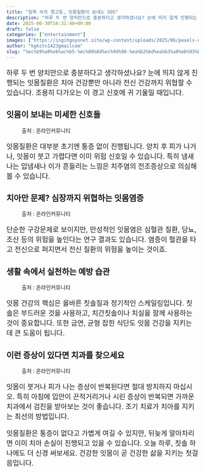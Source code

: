 ```yaml
---
title: "침묵 속의 경고등, 잇몸질환이 보내는 SOS"
description: "하루 두 번 양치만으로 충분하다고 생각하셨나요? 눈에 띄지 않게 진행되는 잇몸질환은 치아 건강뿐만 아니라 전신 건강까지 위협할 수 있습니다. 조용히 다가오는 이 경고 신호에 귀 기울일 때입니다."
date: 2025-06-30T16:31:40+09:00
draft: false
categories: ["entertainment"]
images: ["https://ingihgoyonet.site/wp-content/uploads/2025/06/pexels-olly-3779709-1024x683.jpg", "https://ingihgoyonet.site/wp-content/uploads/2025/06/pexels-shvetsa-3845855-683x1024.jpg", "https://ingihgoyonet.site/wp-content/uploads/2025/06/pexels-olly-3779706-1024x683.jpg", "https://ingihgoyonet.site/wp-content/uploads/2025/06/pexels-shvetsa-3845810-1024x683.jpg"]
author: "kgkstn1423gmailcom"
slug: "%ec%b9%a8%eb%ac%b5-%ec%86%8d%ec%9d%98-%ea%b2%bd%ea%b3%a0%eb%93%b1-%ec%9e%87%eb%aa%b8%ec%a7%88%ed%99%98%ec%9d%b4-%eb%b3%b4%eb%82%b4%eb%8a%94-sos"
---
```


<p style="font-size:18px">하루 두 번 양치만으로 충분하다고 생각하셨나요? 눈에 띄지 않게 진행되는 잇몸질환은 치아 건강뿐만 아니라 전신 건강까지 위협할 수 있습니다. 조용히 다가오는 이 경고 신호에 귀 기울일 때입니다.</p> <h2 >잇몸이 보내는 미세한 신호들</h2> <figure ><img src="https://ingihgoyonet.site/wp-content/uploads/2025/06/pexels-olly-3779709-1024x683.jpg" alt="" style="aspect-ratio:16/9;object-fit:cover"/><figcaption >출처 : 온라인커뮤니티</figcaption></figure> <p style="font-size:18px">잇몸질환은 대부분 초기엔 통증 없이 진행됩니다. 양치 후 피가 나거나, 잇몸이 붓고 가렵다면 이미 위험 신호일 수 있습니다. 특히 냄새나는 입냄새나 이가 흔들리는 느낌은 치주염의 전조증상으로 의심해볼 수 있습니다.</p> <h2 >치아만 문제? 심장까지 위협하는 잇몸염증</h2> <figure ><img src="https://ingihgoyonet.site/wp-content/uploads/2025/06/pexels-shvetsa-3845855-683x1024.jpg" alt="" style="aspect-ratio:16/9;object-fit:cover"/><figcaption >출처 : 온라인커뮤니티</figcaption></figure> <p style="font-size:18px">단순한 구강문제로 보이지만, 만성적인 잇몸염은 심혈관 질환, 당뇨, 조산 등의 위험을 높인다는 연구 결과도 있습니다. 염증이 혈관을 타고 전신으로 퍼지면서 전신 질환의 위험을 높이는 것이죠.</p> <h2 >생활 속에서 실천하는 예방 습관</h2> <figure ><img src="https://ingihgoyonet.site/wp-content/uploads/2025/06/pexels-olly-3779706-1024x683.jpg" alt="" style="aspect-ratio:16/9;object-fit:cover"/><figcaption >출처 : 온라인커뮤니티</figcaption></figure> <p style="font-size:18px">잇몸 건강의 핵심은 올바른 칫솔질과 정기적인 스케일링입니다. 칫솔은 부드러운 것을 사용하고, 치간칫솔이나 치실을 함께 사용하는 것이 중요합니다. 또한 금연, 균형 잡힌 식단도 잇몸 건강을 지키는 데 큰 도움이 됩니다.</p> <h2 >이런 증상이 있다면 치과를 찾으세요</h2> <figure ><img src="https://ingihgoyonet.site/wp-content/uploads/2025/06/pexels-shvetsa-3845810-1024x683.jpg" alt="" style="aspect-ratio:16/9;object-fit:cover"/><figcaption >출처 : 온라인커뮤니티</figcaption></figure> <p style="font-size:18px">잇몸이 붓거나 피가 나는 증상이 반복된다면 절대 방치하지 마십시오. 특히 아침에 입안이 끈적거리거나 시린 증상이 반복되면 가까운 치과에서 검진을 받아보는 것이 좋습니다. 조기 치료가 치아를 지키는 최선의 방법입니다.</p> <p style="font-size:18px">잇몸질환은 통증이 없다고 가볍게 여길 수 있지만, 뒤늦게 알아차리면 이미 치아 손실이 진행되고 있을 수 있습니다. 오늘 하루, 칫솔 하나에도 더 신경 써보세요. 건강한 잇몸이 곧 건강한 삶을 지키는 첫걸음입니다.</p>